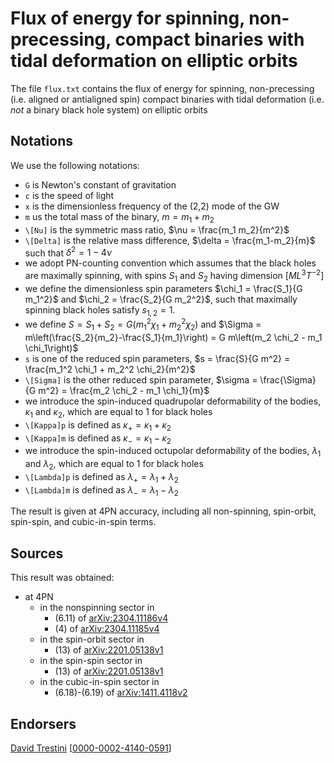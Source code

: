 # Flux of energy for spinning, non-precessing, compact binaries with tidal deformation on elliptic orbits

The file ``flux.txt`` contains the flux of energy for spinning, non-precessing (i.e. aligned or antialigned spin) compact binaries with tidal deformation (i.e. *not* a binary black hole system) on elliptic orbits

## Notations

We use the following notations:
* ``G`` is Newton's constant of gravitation
* ``c`` is the speed of light
* ``x`` is the dimensionless frequency of the (2,2) mode of the GW
* ``m`` us the total mass of the binary, $m = m_1+m_2$
* ``\[Nu]`` is the symmetric mass ratio, $\nu = \frac{m_1 m_2}{m^2}$
* ``\[Delta]`` is the relative mass difference, $\delta = \frac{m_1-m_2}{m}$ such that $\delta^2=1-4\nu$
* we adopt PN-counting convention which assumes that the black holes are maximally spinning, with spins $S_1$ and $S_2$ having dimension $[ML^3T^{-2}]$
* we define the dimensionless spin parameters $\chi_1 = \frac{S_1}{G m_1^2}$ and $\chi_2 = \frac{S_2}{G m_2^2}$, such that maximally spinning black holes satisfy $s_{1,2} = 1$.
* we define $S = S_1 + S_2 = G (m_1^2 \chi_1+m_2^2 \chi_2)$ and $\Sigma = m\left(\frac{S_2}{m_2}-\frac{S_1}{m_1}\right) = G m\left(m_2 \chi_2 - m_1 \chi_1\right)$
* ``s`` is one of the reduced spin parameters, $s = \frac{S}{G m^2} = \frac{m_1^2 \chi_1 + m_2^2 \chi_2}{m^2}$
* ``\[Sigma]`` is the other reduced spin parameter, $\sigma = \frac{\Sigma}{G m^2} = \frac{m_2 \chi_2 - m_1 \chi_1}{m}$
* we introduce the spin-induced quadrupolar deformability of the bodies, $\kappa_1$ and $\kappa_2$, which are equal to $1$ for black holes
* ``\[Kappa]p`` is defined as $\kappa_+ = \kappa_1 + \kappa_2$
* ``\[Kappa]m`` is defined as $\kappa_- = \kappa_1 - \kappa_2$
* we introduce the spin-induced octupolar deformability of the bodies, $\lambda_1$ and $\lambda_2$, which are equal to $1$ for black holes
* ``\[Lambda]p`` is defined as $\lambda_+ = \lambda_1 + \lambda_2$
* ``\[Lambda]m`` is defined as $\lambda_- = \lambda_1 - \lambda_2$

The result is given at 4PN accuracy, including all non-spinning, spin-orbit, spin-spin, and cubic-in-spin terms.

## Sources

This result was obtained:
* at 4PN
    * in the nonspinning sector in
        * (6.11) of [arXiv:2304.11186v4](https://arxiv.org/abs/2304.11186v4)
        * (4) of [arXiv:2304.11185v4](https://arxiv.org/abs/2304.11185v4)
    * in the spin-orbit sector in
        * (13) of [arXiv:2201.05138v1](https://arxiv.org/abs/2201.05138v1)
    * in the spin-spin sector in
        * (13) of [arXiv:2201.05138v1](https://arxiv.org/abs/2201.05138v1)
    * in the cubic-in-spin sector in
        * (6.18)-(6.19) of [arXiv:1411.4118v2](https://arxiv.org/abs/1411.4118v2)
        
## Endorsers

[David Trestini](https://github.com/davidtrestini) [[0000-0002-4140-0591](https://orcid.org/0000-0002-4140-0591)]
